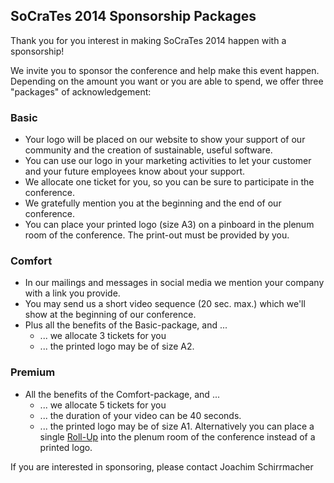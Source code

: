 ## SoCraTes 2014 Sponsorship Packages

Thank you for you interest in making SoCraTes 2014 happen with a sponsorship!

We invite you to sponsor the conference and help make this event happen. Depending on the amount you want or you are able to spend, we offer three "packages" of acknowledgement:

### Basic
- Your logo will be placed on our website to show your support of our community and the creation of sustainable, useful software.
- You can use our logo in your marketing activities to let your customer and your future employees know about your support.
- We allocate one ticket for you, so you can be sure to participate in the conference.
- We gratefully mention you at the beginning and the end of our conference.
- You can place your printed logo (size A3) on a pinboard in the plenum room of the conference. The print-out must be provided by you.

### Comfort
- In our mailings and messages in social media we mention your company with a link you provide.
- You may send us a short video sequence (20 sec. max.) which we'll show at the beginning of our conference.
- Plus all the benefits of the Basic-package, and ...
    - ... we allocate 3 tickets for you
    - ... the printed logo may be of size A2. 

### Premium
- All the benefits of the Comfort-package, and ...
    - ... we allocate 5 tickets for you
    - ... the duration of your video can be 40 seconds.
    - ... the printed logo may be of size A1. Alternatively you can place a single [Roll-Up](http://grafika.sk/mods/clanek_image.php?action=bimg&id=5535) into the plenum room of the conference instead of a printed logo.

If you are interested in sponsoring, please contact
Joachim Schirrmacher
